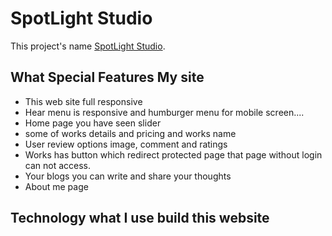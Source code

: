 # SpotLight Studio

This project's name [SpotLight Studio](https://github.com/facebook/create-react-app).

## What Special Features My site 

* This web site full responsive
* Hear menu is responsive and humburger menu for mobile screen....
* Home page you have seen slider
* some of works details and pricing and works name
* User review options image, comment and ratings
* Works has button which redirect protected page that page without login can not access.
* Your blogs you can write and share your thoughts
* About me page

## Technology what I use build this website

